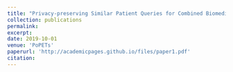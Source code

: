 ```yaml
---
title: "Privacy-preserving Similar Patient Queries for Combined Biomedical Data"
collection: publications
permalink: 
excerpt: 
date: 2019-10-01
venue: 'PoPETs'
paperurl: 'http://academicpages.github.io/files/paper1.pdf'
citation: 
---
```



